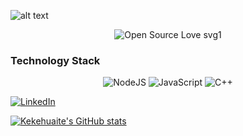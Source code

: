 ![alt text](https://images.unsplash.com/photo-1597269953620-3d03a04d3d5b?ixid=MnwxMjA3fDB8MHxwaG90by1wYWdlfHx8fGVufDB8fHx8&ixlib=rb-1.2.1&auto=format&fit=crop&w=1050&q=80)

<p align="center">
  <img alt="Open Source Love svg1" src="https://badges.frapsoft.com/os/v1/open-source.svg?v=103">
</p>

  
### Technology Stack 


<p align="center">
<img alt="NodeJS" src="https://img.shields.io/badge/node.js-%2343853D.svg?style=for-the-badge&logo=node-dot-js&logoColor=white"/> <img alt="JavaScript" src="https://img.shields.io/badge/javascript-%23323330.svg?style=for-the-badge&logo=javascript&logoColor=%23F7DF1E"/> <img alt="C++" src="https://img.shields.io/badge/c++-%2300599C.svg?style=for-the-badge&logo=c%2B%2B&logoColor=white"/>
</p>
<a href="https://www.linkedin.com/in/kevin-haury-2a899a77/"> <img alt="LinkedIn" src="https://img.shields.io/badge/linkedin-%230077B5.svg?style=for-the-badge&logo=linkedin&logoColor=white"/> </a>

[![Kekehuaite's GitHub stats](https://github-readme-stats.vercel.app/api?username=kekehuaite&show_icons=true&theme=radical)](https://github.com/Kekehuaite/github-readme-stats)

<!--
**Kekehuaite/Kekehuaite** is a ✨ _special_ ✨ repository because its `README.md` (this file) appears on your GitHub profile.

Here are some ideas to get you started:

- 🔭 I’m currently working on ...
- 🌱 I’m currently learning ...
- 👯 I’m looking to collaborate on ...
- 🤔 I’m looking for help with ...
- 💬 Ask me about ...
- 📫 How to reach me: ...
- 😄 Pronouns: ...
- ⚡ Fun fact: ...
-->

